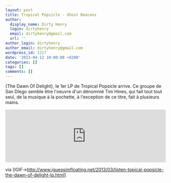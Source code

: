 ```yaml
---
layout: post
title: Tropical Popsicle - Ghost Beacons
author:
  display_name: Dirty Henry
  login: dirtyhenry
  email: dirtyhenry@gmail.com
  url: ''
author_login: dirtyhenry
author_email: dirtyhenry@gmail.com
wordpress_id: 1217
date: '2013-04-12 10:00:00 +0200'
categories: []
tags: []
comments: []
---
```

{The Dawn Of Delight}, le 1er LP de Tropical Popsicle arrive. Ce groupe de San Diego semble être l'oeuvre d'un dénommé Tim Hines, qui fait tout tout seul, de la musique à la pochette, à l'exception de ce titre, fait à plusieurs mains.

<iframe width="100%" height="166" scrolling="no" frameborder="no" src="https://w.soundcloud.com/player/?url=http%3A%2F%2Fapi.soundcloud.com%2Ftracks%2F53075947"></iframe>

via [IGIF->http://www.iguessimfloating.net/2013/03/listen-topical-popsicle-the-dawn-of-delight-lp.html]

